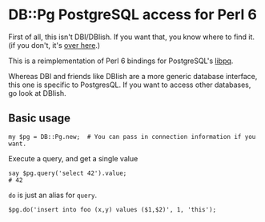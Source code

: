 DB::Pg PostgreSQL access for Perl 6
===================================

First of all, this isn't DBI/DBIish.  If you want that, you know where to find it.  (if you don't,
it's [over here](https://github.com/perl6/DBIish).)

This is a reimplementation of Perl 6 bindings for PostgreSQL's
[libpq](https://www.postgresql.org/docs/current/static/libpq.html).

Whereas DBI and friends like DBIish are a more generic database interface, this one is 
specific to PostgresQL.  If you want to access other databases, go look at DBIish.

Basic usage
-----------

```
my $pg = DB::Pg.new;  # You can pass in connection information if you want.
```

Execute a query, and get a single value
```
say $pg.query('select 42').value;
# 42
```

```do``` is just an alias for ```query```.

```
$pg.do('insert into foo (x,y) values ($1,$2)', 1, 'this');
```
